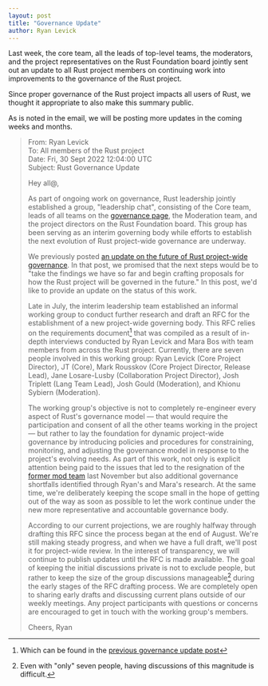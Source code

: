 ```yaml
---
layout: post
title: "Governance Update"
author: Ryan Levick
---
```


Last week, the core team, all the leads of top-level teams, the moderators, and the project representatives on the Rust Foundation board jointly sent out an update to all Rust project members on continuing work into improvements to the governance of the Rust project. 

Since proper governance of the Rust project impacts all users of Rust, we thought it appropriate to also make this summary public.

As is noted in the email, we will be posting more updates in the coming weeks and months.

> From: Ryan Levick\
> To: All members of the Rust project\
> Date: Fri, 30 Sept 2022 12:04:00 UTC\
> Subject: Rust Governance Update
>
> Hey all@,
> 
> As part of ongoing work on governance, Rust leadership jointly established a group, "leadership chat", consisting of the Core team, leads of all teams on the [governance page], the Moderation team, and the project directors on the Rust Foundation board. This group has been serving as an interim governing body while efforts to establish the next evolution of Rust project-wide governance are underway.
> 
> We previously posted [an update on the future of Rust project-wide governance][update]. In that post, we promised that the next steps would be to "take the findings we have so far and begin crafting proposals for how the Rust project will be governed in the future." In this post, we'd like to provide an update on the status of this work.
> 
> Late in July, the interim leadership team established an informal working group to conduct further research and draft an RFC for the establishment of a new project-wide governing body. This RFC relies on the requirements document[^1] that was compiled as a result of in-depth interviews conducted by Ryan Levick and Mara Bos with team members from across the Rust project. Currently, there are seven people involved in this working group: Ryan Levick (Core Project Director), JT (Core), Mark Rousskov (Core Project Director, Release Lead), Jane Losare-Lusby (Collaboration Project Director), Josh Triplett (Lang Team Lead), Josh Gould (Moderation), and Khionu Sybiern (Moderation).
> 
> The working group's objective is not to completely re-engineer every aspect of Rust's governance model — that would require the participation and consent of all the other teams working in the project — but rather to lay the foundation for dynamic project-wide governance by introducing policies and procedures for constraining, monitoring, and adjusting the governance model in response to the project's evolving needs. As part of this work, not only is explicit attention being paid to the issues that led to the resignation of the [former mod team] last November but also additional governance shortfalls identified through Ryan's and Mara's research. At the same time, we're deliberately keeping the scope small in the hope of getting out of the way as soon as possible to let the work continue under the new more representative and accountable governance body.
> 
> According to our current projections, we are roughly halfway through drafting this RFC since the process began at the end of August. We're still making steady progress, and when we have a full draft, we'll post it for project-wide review. In the interest of transparency, we will continue to publish updates until the RFC is made available. The goal of keeping the initial discussions private is not to exclude people, but rather to keep the size of the group discussions manageable[^2] during the early stages of the RFC drafting process. We are completely open to sharing early drafts and discussing current plans outside of our weekly meetings. Any project participants with questions or concerns are encouraged to get in touch with the working group's members.
> 
> Cheers,
> Ryan
> 
> [^1]: Which can be found in the [previous governance update post][update]
> [^2]: Even with "only" seven people, having discussions of this magnitude is difficult.
>
> [governance page]: https://www.rust-lang.org/governance
> [update]: https://blog.rust-lang.org/inside-rust/2022/05/19/governance-update.html
> [former mod team]: https://blog.rust-lang.org/inside-rust/2021/11/25/in-response-to-the-moderation-team-resignation.html